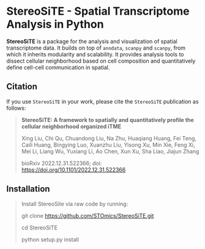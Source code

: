 # StereoSiTE - Spatial Transcriptome Analysis in Python 

**StereoSiTE** is a package for the analysis and visualization of spatial transcriptome data.
It builds on top of `anndata`, `scanpy` and `scanpy`, from which it inherits modularity and scalability.
It provides analysis tools to dissect cellular neighborhood based on cell composition and quantitatively define cell-cell communication in spatial.

## Citation

If you use `StereoSiTE` in your work, please cite the `StereoSiTE` publication as follows:
> **StereoSiTE: A framework to spatially and quantitatively profile the cellular neighborhood organized iTME**
>
> Xing Liu, Chi Qu, Chuandong Liu, Na Zhu, Huaqiang Huang, Fei Teng, Caili Huang, Bingying Luo, Xuanzhu Liu, Yisong Xu, Min Xie, Feng Xi, Mei Li, Liang Wu, Yuxiang Li, Ao Chen, Xun Xu, Sha Liao, Jiajun Zhang
> 
> bioRxiv 2022.12.31.522366; doi: https://doi.org/10.1101/2022.12.31.522366

## Installation
> Install StereoSite via raw code by running:
> 
> git clone https://github.com/STOmics/StereoSiTE.git
> 
> cd StereoSiTE
> 
> python setup.py install









